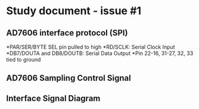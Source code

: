 # Study document - issue #1

## AD7606 interface protocol (SPI)
*PAR/SER/BYTE SEL pin pulled to high
*RD/SCLK: Serial Clock Input
*DB7/DOUTA and DB8/DOUTB: Serial Data Output
*Pin 22-16, 31-27, 32, 33 tied to ground
## AD7606 Sampling Control Signal

## Interface Signal Diagram